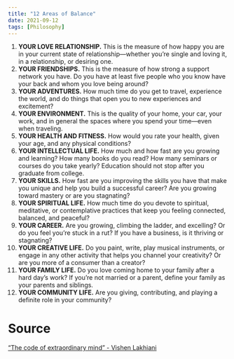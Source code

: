 ```yaml
---
title: "12 Areas of Balance"
date: 2021-09-12
tags: [Philosophy]
---
```


1. **YOUR LOVE RELATIONSHIP.** This is the measure of how happy you are in your current state of relationship—whether you’re single and loving it, in a relationship, or desiring one.
2. **YOUR FRIENDSHIPS.** This is the measure of how strong a support network you have. Do you have at least five people who you know have your back and whom you love being around?
3. **YOUR ADVENTURES.** How much time do you get to travel, experience the world, and do things that open you to new experiences and excitement?
4. **YOUR ENVIRONMENT.** This is the quality of your home, your car, your work, and in general the spaces where you spend your time—even when traveling.
5. **YOUR HEALTH AND FITNESS.** How would you rate your health, given your age, and any physical conditions?
6. **YOUR INTELLECTUAL LIFE.** How much and how fast are you growing and learning? How many books do you read? How many seminars or courses do you take yearly? Education should not stop after you graduate from college.
7. **YOUR SKILLS.** How fast are you improving the skills you have that make you unique and help you build a successful career? Are you growing toward mastery or are you stagnating?
8. **YOUR SPIRITUAL LIFE.** How much time do you devote to spiritual, meditative, or contemplative practices that keep you feeling connected, balanced, and peaceful?
9. **YOUR CAREER.** Are you growing, climbing the ladder, and excelling? Or do you feel you’re stuck in a rut? If you have a business, is it thriving or stagnating?
10. **YOUR CREATIVE LIFE.** Do you paint, write, play musical instruments, or engage in any other activity that helps you channel your creativity? Or are you more of a consumer than a creator?
11. **YOUR FAMILY LIFE.** Do you love coming home to your family after a hard day’s work? If you’re not married or a parent, define your family as your parents and siblings.
12. **YOUR COMMUNITY LIFE.** Are you giving, contributing, and playing a definite role in your community?

# Source

 [“The code of extraordinary mind” - Vishen Lakhiani](https://www.amazon.in/Code-Extraordinary-Mind-Unconventional-Redefine/dp/0593233638/ref=sr_1_1?adgrpid=59666523340&dchild=1&ext_vrnc=hi&gclid=CjwKCAjwyvaJBhBpEiwA8d38vGZQRo_VjoISClI_TjKz3phlzk5kj3vdehauFLPhUBiaqJd7dkYyQBoC2OkQAvD_BwE&hvadid=499120467248&hvdev=c&hvlocphy=9061652&hvnetw=g&hvqmt=e&hvrand=5519965091823834745&hvtargid=kwd-301531430383&hydadcr=1051_2310408&keywords=the+code+of+extraordinary+mind&qid=1631445005&sr=8-1)
